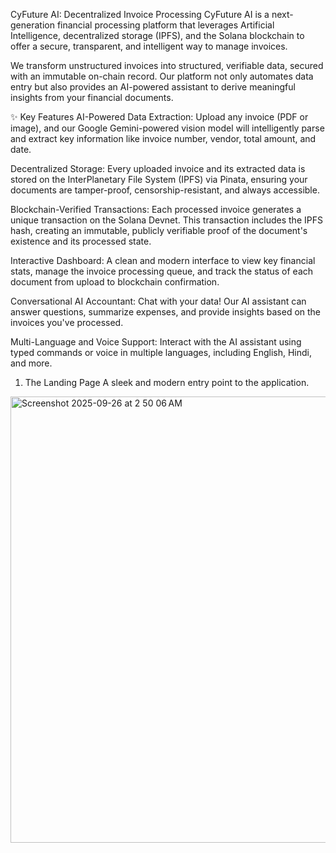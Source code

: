 CyFuture AI: Decentralized Invoice Processing
CyFuture AI is a next-generation financial processing platform that leverages Artificial Intelligence, decentralized storage (IPFS), and the Solana blockchain to offer a secure, transparent, and intelligent way to manage invoices.

We transform unstructured invoices into structured, verifiable data, secured with an immutable on-chain record. Our platform not only automates data entry but also provides an AI-powered assistant to derive meaningful insights from your financial documents.

✨ Key Features
AI-Powered Data Extraction: Upload any invoice (PDF or image), and our Google Gemini-powered vision model will intelligently parse and extract key information like invoice number, vendor, total amount, and date.

Decentralized Storage: Every uploaded invoice and its extracted data is stored on the InterPlanetary File System (IPFS) via Pinata, ensuring your documents are tamper-proof, censorship-resistant, and always accessible.

Blockchain-Verified Transactions: Each processed invoice generates a unique transaction on the Solana Devnet. This transaction includes the IPFS hash, creating an immutable, publicly verifiable proof of the document's existence and its processed state.

Interactive Dashboard: A clean and modern interface to view key financial stats, manage the invoice processing queue, and track the status of each document from upload to blockchain confirmation.


Conversational AI Accountant: Chat with your data! Our AI assistant can answer questions, summarize expenses, and provide insights based on the invoices you've processed.

Multi-Language and Voice Support: Interact with the AI assistant using typed commands or voice in multiple languages, including English, Hindi, and more.

1. The Landing Page
A sleek and modern entry point to the application.
<img width="1318" height="714" alt="Screenshot 2025-09-26 at 2 50 06 AM" src="https://github.com/user-attachments/assets/ce9f9e4e-54ec-4d62-a7d2-fa97fa7bcbb8" />
